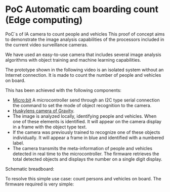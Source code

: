 # PoC Automatic cam boarding count (Edge computing)
PoC´s of IA camera to count people and vehicles
This proof of concept aims to demonstrate the image analysis capabilities of the processors included in the current video surveillance cameras.

We have used an easy-to-use camera that includes several image analysis algorithms with object training and machine learning capabilities.

The prototype shown in the following video is an isolated system without an Internet connection. It is made to count the number of people and vehicles on board. 

This has been achieved with the following components:
* [Micro:bit](https://microbit.org/) A microcontroller send through an I2C type serial connection the command to set the mode of object recognition to the camera.
* [Huskylens camera of Gravity](https://www.dfrobot.com/product-1922.html). 
 * The image is analyzed locally, identifying people and vehicles. When one of these elements is identified. It will appear on the camera display in a frame with the object type text.
 * If the camera was previously trained to recognize one of these objects individually. It will appear a frame in blue and identified with a numbered label.
 * The camera transmits the meta-information of people and vehicles detected in real time to the microcontroller. The firmware retrieves the total detected objects and displays the number on a single digit display.

Schematic breadboard:



















To resolve this simple use case: count persons and vehicles on board. The firmware required is very simple:

